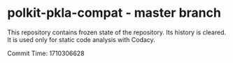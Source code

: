 # polkit-pkla-compat - master branch

This repository contains frozen state of the repository.
Its history is cleared. It is used only for static code
analysis with Codacy.

Commit Time: 1710306628